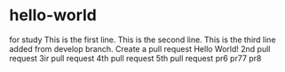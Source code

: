 # hello-world
for study
This is the first line.
This is the second line.
This is the third line added from develop branch.
Create a pull request
Hello World!
2nd pull request
3ir pull request
4th pull request
5th pull request
pr6
pr77
pr8
